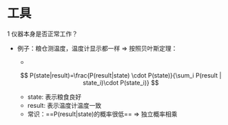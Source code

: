 # 工具

1 仪器本身是否正常工作？

- 例子：粮仓测温度，温度计显示都一样 => 按照贝叶斯定理：

  - 

  $$
  P(state|result)=\frac{P(result|state) \cdot P(state)}{\sum_i P(result | state_i)\cdot P(state_i)}
  $$

  - state: 表示粮食良好
  - result: 表示温度计温度一致
  - 常识：==P(result|state)的概率很低== => 独立概率相乘



